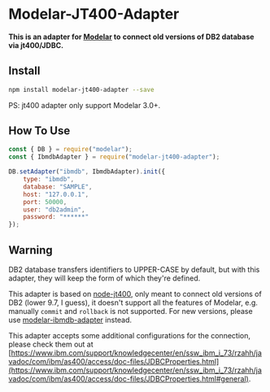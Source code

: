# Modelar-JT400-Adapter

**This is an adapter for [Modelar](https://github.com/hyurl/modelar) to** 
**connect old versions of DB2 database via jt400/JDBC.**

## Install

```sh
npm install modelar-jt400-adapter --save
```

PS: jt400 adapter only support Modelar 3.0+.

## How To Use

```javascript
const { DB } = require("modelar");
const { IbmdbAdapter } = require("modelar-jt400-adapter");

DB.setAdapter("ibmdb", IbmdbAdapter).init({
    type: "ibmdb",
    database: "SAMPLE",
    host: "127.0.0.1",
    port: 50000,
    user: "db2admin",
    password: "******"
});
```

## Warning

DB2 database transfers identifiers to UPPER-CASE by default, but with this 
adapter, they will keep the form of which they're defined.

This adapter is based on [node-jt400](https://www.npmjs.com/package/node-jt400),
only meant to connect old versions of DB2 (lower 9.7, I guess), it doesn't 
support all the features of Modelar, e.g. manually `commit` and `rollback` is 
not supported. For new versions, please use 
[modelar-ibmdb-adapter](https://www.npmjs.com/package/modelar-ibmdb-adapter) 
instead.

This adapter accepts some additional configurations for the connection, please
check them out at 
[https://www.ibm.com/support/knowledgecenter/en/ssw_ibm_i_73/rzahh/javadoc/com/ibm/as400/access/doc-files/JDBCProperties.html](https://www.ibm.com/support/knowledgecenter/en/ssw_ibm_i_73/rzahh/javadoc/com/ibm/as400/access/doc-files/JDBCProperties.html#general).